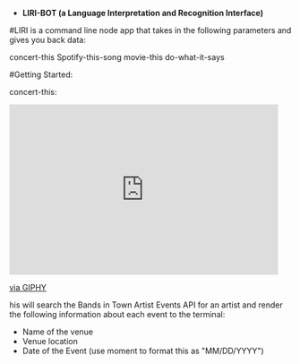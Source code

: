 * **LIRI-BOT (a Language Interpretation and Recognition Interface)**

#LIRI is a command line node app that takes in the following parameters and gives you back data:

concert-this
Spotify-this-song
movie-this
do-what-it-says

#Getting Started:

concert-this:

<iframe src="https://giphy.com/embed/gM0EEFccQTvquryZta" width="480" height="304" frameBorder="0" class="giphy-embed" allowFullScreen></iframe><p><a href="https://giphy.com/gifs/gM0EEFccQTvquryZta">via GIPHY</a></p>


his will search the Bands in Town Artist Events API for an artist and render the following information about each event to the terminal:

- Name of the venue
- Venue location
- Date of the Event (use moment to format this as "MM/DD/YYYY")


